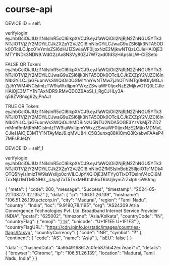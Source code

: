 # course-api
DEVICE ID = self:

verifylogin:
eyJhbGciOiJIUzI1NiIsInR5cCI6IkpXVCJ9.eyJfaWQiOiI2NjRjN2ZhNGU5YTk3NTJlOTVjZjY2MDYiLCJkZXZpY2VJZCI6InNlbGYiLCJwaG9uZSI6Ijk3NTA5ODk0OTciLCJpc01vYmlsZSI6dHJ1ZSwiaWF0IjoxNzE2MjkwNTQzLCJleHAiOjE3MTY1NDk3NDN9.WdG2zAx8NSVy80ZJ7W7zxd0fd3zHApsldLW-CiESeto

FALSE QR Token:
eyJhbGciOiJIUzI1NiIsInR5cCI6IkpXVCJ9.eyJfaWQiOiI2NjRjN2ZhNGU5YTk3NTJlOTVjZjY2MDYiLCJwaG9uZSI6Ijk3NTA5ODk0OTciLCJkZXZpY2VJZCI6InNlbGYiLCJjaGFubmVsSWQiOiI0OGM1YmYwNTMwZjJhOTNiNTg0MGIyMGJiZjJhYWM4NCIsImlzTW9iaWxlIjpmYWxzZSwiaWF0IjoxNzE2MjkwOTQ0LCJleHAiOjE3MTY1NTAxNDR9.RMvQDCZ9AoSi_l_RgCJHLy3A-q58ZVBnxg62yjPnAJI

TRUE OR Token:
eyJhbGciOiJIUzI1NiIsInR5cCI6IkpXVCJ9.eyJfaWQiOiI2NjRjN2ZhNGU5YTk3NTJlOTVjZjY2MDYiLCJwaG9uZSI6Ijk3NTA5ODk0OTciLCJkZXZpY2VJZCI6InNlbGYiLCJjaGFubmVsSWQiOiJhMDBiNzU5NTU2NDA5OGE3YzVkMjZhZDZmMmRmMjRhMCIsImlzTW9iaWxlIjpmYWxzZSwiaWF0IjoxNzE2MjkxMDMyLCJleHAiOjE3MTY1NTAyMzJ9.qMVU84_C5Q3unxq88KiOmQ8KxabwFAAeP47MFsRJeQY


DEVICE ID = self_1

verifylogin:
eyJhbGciOiJIUzI1NiIsInR5cCI6IkpXVCJ9.eyJfaWQiOiI2NjRjN2ZhNGU5YTk3NTJlOTVjZjY2MDYiLCJkZXZpY2VJZCI6InNlbGZfMSIsInBob25lIjoiOTc1MDk4OTQ5NyIsImlzTW9iaWxlIjp0cnVlLCJpYXQiOjE3MTYyOTIxOTQsImV4cCI6MTcxNjU1MTM5NH0._jUyajt7aT5TvxMHUtJhRuT6bUjhymZrZxlph-5W0mg



{
  "meta": {
    "code": 200,
    "message": "Success",
    "timestamp": "2024-05-22T08:27:32.135Z"
  },
  "data": {
    "ip": "106.51.26.139",
    "hostname": "106.51.26.139.actcorp.in",
    "city": "Madurai",
    "region": "Tamil Nadu",
    "country": "India",
    "loc": "9.9190,78.1195",
    "org": "AS24309 Atria Convergence Technologies Pvt. Ltd. Broadband Internet Service Provider INDIA",
    "postal": "625002",
    "timezone": "Asia/Kolkata",
    "countryCode": "IN",
    "countryFlag": {
      "emoji": "🇮🇳",
      "unicode": "U+1F1EE U+1F1F3"
    },
    "countryFlagURL": "https://cdn.ipinfo.io/static/images/countries-flags/IN.svg",
    "countryCurrency": {
      "code": "INR",
      "symbol": "₹"
    },
    "continent": {
      "code": "AS",
      "name": "Asia"
    },
    "isEU": false
  }
}


"data": {
    "hashedData": "4a9549168612c0fe5875b42ec7eae71c",
    "details": {
      "browser": "Chrome",
      "ip": "106.51.26.139",
      "location": "Madurai, Tamil Nadu, India"
    }
  }